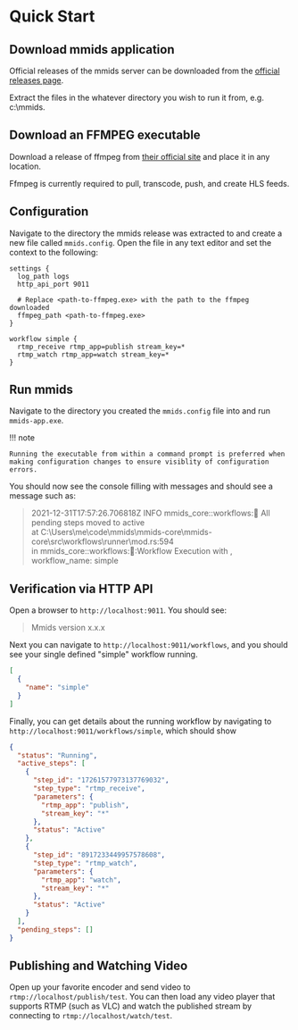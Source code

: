 # Quick Start

## Download mmids application

Official releases of the mmids server can be downloaded from the [official releases page](https://github.com/KallDrexx/mmids-app/releases).

Extract the files in the whatever directory you wish to run it from, e.g. c:\mmids.

## Download an FFMPEG executable

Download a release of ffmpeg from [their official site](https://ffmpeg.org/) and place it in any location.

Ffmpeg is currently required to pull, transcode, push, and create HLS feeds.

## Configuration
Navigate to the directory the mmids release was extracted to and create a new file called `mmids.config`. Open the file in any text editor and set the context to the following:

```
settings {
  log_path logs
  http_api_port 9011
  
  # Replace <path-to-ffmpeg.exe> with the path to the ffmpeg downloaded
  ffmpeg_path <path-to-ffmpeg.exe> 
}

workflow simple {
  rtmp_receive rtmp_app=publish stream_key=*
  rtmp_watch rtmp_app=watch stream_key=*
}
```

## Run mmids

Navigate to the directory you created the `mmids.config` file into and run `mmids-app.exe`.

!!! note 
    
    Running the executable from within a command prompt is preferred when making configuration changes to ensure visiblity of configuration errors. 

You should now see the console filling with messages and should see a message such as:

> 2021-12-31T17:57:26.706818Z INFO mmids_core::workflows::runner: All pending steps moved to active  
> at C:\Users\me\code\mmids\mmids-core\mmids-core\src\workflows\runner\mod.rs:594   
> in mmids_core::workflows::runner::Workflow Execution with , workflow_name: simple

## Verification via HTTP API

Open a browser to `http://localhost:9011`.  You should see: 

> Mmids version x.x.x

Next you can navigate to `http://localhost:9011/workflows`, and you should see your single defined "simple" workflow running.  

```json
[
  {
    "name": "simple"
  }
]
```

Finally, you can get details about the running workflow by navigating to `http://localhost:9011/workflows/simple`, which should show

```json
{
  "status": "Running",
  "active_steps": [
    {
      "step_id": "17261577973137769032",
      "step_type": "rtmp_receive",
      "parameters": {
        "rtmp_app": "publish",
        "stream_key": "*"
      },
      "status": "Active"
    },
    {
      "step_id": "8917233449957578608",
      "step_type": "rtmp_watch",
      "parameters": {
        "rtmp_app": "watch",
        "stream_key": "*"
      },
      "status": "Active"
    }
  ],
  "pending_steps": []
}
```

## Publishing and Watching Video
Open up your favorite encoder and send video to `rtmp://localhost/publish/test`.  You can then load any video player that supports RTMP (such as VLC) and watch the published stream by connecting to `rtmp://localhost/watch/test`.
